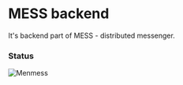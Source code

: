 # MESS backend

It's backend part of MESS - distributed messenger.

### Status
![Menmess](https://img.shields.io/circleci/build/gh/menmess/mess-server/main?token=cb405fcd8262b252f605c6d0bae1087b9189e917)

